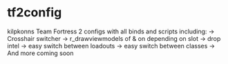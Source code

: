 # tf2config
kilpkonns Team Fortress 2 configs with all binds and scripts including:
  -> Crosshair switcher
  -> r_drawviewmodels of & on depending on slot
  -> drop intel
  -> easy switch between loadouts
  -> easy switch between classes
  -> And more coming soon
  
